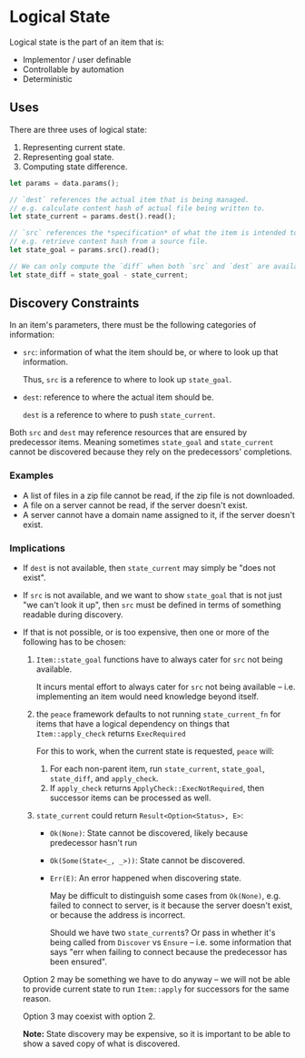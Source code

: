 # Logical State

Logical state is the part of an item that is:

* Implementor / user definable
* Controllable by automation
* Deterministic


## Uses

There are three uses of logical state:

1. Representing current state.
2. Representing goal state.
3. Computing state difference.

```rust ,ignore
let params = data.params();

// `dest` references the actual item that is being managed.
// e.g. calculate content hash of actual file being written to.
let state_current = params.dest().read();

// `src` references the *specification* of what the item is intended to be.
// e.g. retrieve content hash from a source file.
let state_goal = params.src().read();

// We can only compute the `diff` when both `src` and `dest` are available.
let state_diff = state_goal - state_current;
```


## Discovery Constraints

In an item's parameters, there must be the following categories of information:

* `src`: information of what the item should be, or where to look up that information.

    Thus, `src` is a reference to where to look up `state_goal`.

* `dest`: reference to where the actual item should be.

    `dest` is a reference to where to push `state_current`.

Both `src` and `dest` may reference resources that are ensured by predecessor items. Meaning sometimes `state_goal` and `state_current` cannot be discovered because they rely on the predecessors' completions.


### Examples

* A list of files in a zip file cannot be read, if the zip file is not downloaded.
* A file on a server cannot be read, if the server doesn't exist.
* A server cannot have a domain name assigned to it, if the server doesn't exist.


### Implications

* If `dest` is not available, then `state_current` may simply be "does not exist".
* If `src` is not available, and we want to show `state_goal` that is not just "we can't look it up", then `src` must be defined in terms of something readable during discovery.
* If that is not possible, or is too expensive, then one or more of the following has to be chosen:

    1. `Item::state_goal` functions have to always cater for `src` not being available.

        It incurs mental effort to always cater for `src` not being available &ndash; i.e. implementing an item would need knowledge beyond itself.

    2. the `peace` framework defaults to not running `state_current_fn` for items that have a logical dependency on things that `Item::apply_check` returns `ExecRequired`

        For this to work, when the current state is requested, `peace` will:

        1. For each non-parent item, run `state_current`, `state_goal`, `state_diff`, and `apply_check`.
        2. If `apply_check` returns `ApplyCheck::ExecNotRequired`, then successor items can be processed as well.

    3. `state_current` could return `Result<Option<Status>, E>`:

        + `Ok(None)`: State cannot be discovered, likely because predecessor hasn't run
        + `Ok(Some(State<_, _>))`: State cannot be discovered.
        + `Err(E)`: An error happened when discovering state.

            May be difficult to distinguish some cases from `Ok(None)`, e.g. failed to connect to server, is it because the server doesn't exist, or because the address is incorrect.

            Should we have two `state_current`s? Or pass in whether it's being called from `Discover` vs `Ensure` &ndash; i.e. some information that says "err when failing to connect because the predecessor has been ensured".

        <!--  -->

    Option 2 may be something we have to do anyway &ndash; we will not be able to provide current state to run `Item::apply` for successors for the same reason.

    Option 3 may coexist with option 2.

    **Note:** State discovery may be expensive, so it is important to be able to show a saved copy of what is discovered.
